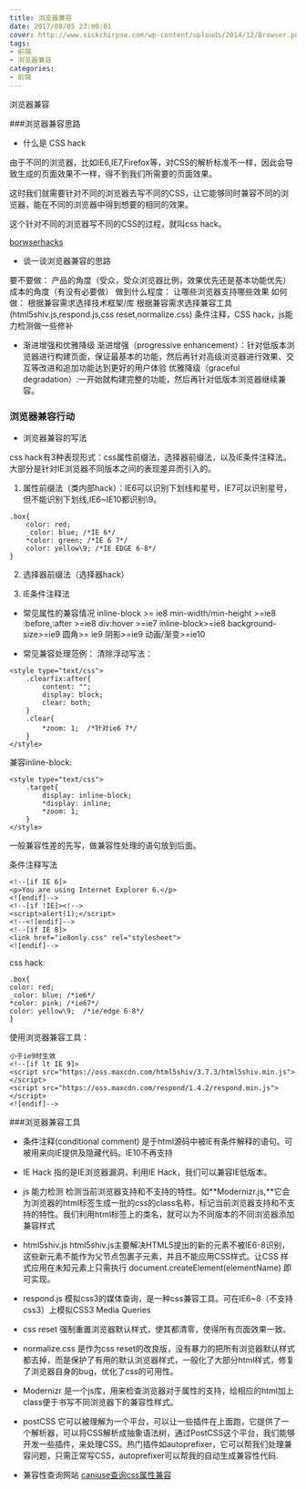 ```yaml
---
title: 浏览器兼容
date: 2017/08/05 23:00:01
cover: http://www.sickchirpse.com/wp-content/uploads/2014/12/Browser.png
tags: 
- 前端
- 浏览器兼容
categories: 
- 前端
---
```

浏览器兼容
<!--more-->

###浏览器兼容思路

- 什么是 CSS hack

由于不同的浏览器，比如IE6,IE7,Firefox等，对CSS的解析标准不一样，因此会导致生成的页面效果不一样，得不到我们所需要的页面效果。

这时我们就需要针对不同的浏览器去写不同的CSS，让它能够同时兼容不同的浏览器，能在不同的浏览器中得到想要的相同的效果。

这个针对不同的浏览器写不同的CSS的过程，就叫css hack。



[borwserhacks](http://browserhacks.com)
- 谈一谈浏览器兼容的思路

要不要做：
  产品的角度（受众，受众浏览器比例，效果优先还是基本功能优先）
成本的角度（有没有必要做）
做到什么程度：
让哪些浏览器支持哪些效果
如何做：
根据兼容需求选择技术框架/库
根据兼容需求选择兼容工具(html5shiv.js,respond.js,css reset,normalize.css)
条件注释，CSS hack，js能力检测做一些修补

- 渐进增强和优雅降级
渐进增强（progressive enhancement）：针对低版本浏览器进行构建页面，保证最基本的功能，然后再针对高级浏览器进行效果、交互等改进和追加功能达到更好的用户体验
优雅降级（graceful degradation）:一开始就构建完整的功能，然后再针对低版本浏览器继续兼容。
### 浏览器兼容行动

- 浏览器兼容的写法

css hack有3种表现形式：css属性前缀法，选择器前缀法，以及IE条件注释法。大部分是针对IE浏览器不同版本之间的表现差异而引入的。
1. 属性前缀法（类内部hack）：IE6可以识别下划线和星号，IE7可以识别星号，但不能识别下划线,IE6~IE10都识别\9。
```
.box{
	color: red;
	_color: blue; /*IE 6*/
	*color: green; /*IE 6 7*/
	color: yellow\9; /*IE EDGE 6-8*/
}
```
2. 选择器前缀法（选择器hack）

3. IE条件注释法

- 常见属性的兼容情况
inline-block >= ie8
min-width/min-height >=ie8
:before,:after >=ie8
div:hover >=ie7
inline-block>=ie8
background-size>=ie9
圆角>= ie9
阴影>=ie9
动画/渐变>=ie10

- 常见兼容处理范例：
清除浮动写法：
```
<style type="text/css">
	.clearfix:after{
		content: "";
		display: block;
		clear: both;
	}
	.clear{
		*zoom: 1;  /*针对ie6 7*/
	}
</style>
```
兼容inline-block:
```
<style type="text/css">
	.target{
		display: inline-block;
		*display: inline;
		*zoom: 1;
	}
</style>
```
一般兼容性差的先写，做兼容性处理的语句放到后面。

条件注释写法
```
<!--[if IE 6]>
<p>You are using Internet Explorer 6.</p>
<![endif]-->
<!--[if !IE]><!-->
<script>alert(1);</script>
<!--<![endif]-->
<!--[if IE 8]>
<link href="ie8only.css" rel="stylesheet">
<![endif]-->
```

css hack:
```
.box{
color: red;
_color: blue; /*ie6*/
*color: pink; /*ie67*/
color: yellow\9;  /*ie/edge 6-8*/
}
```

使用浏览器兼容工具：
```
小于ie9时生效
<!--[if lt IE 9]>
<script src="https://oss.maxcdn.com/html5shiv/3.7.3/html5shiv.min.js"></script>
<script src="https://oss.maxcdn.com/respond/1.4.2/respond.min.js"></script>
<![endif]-->

```


###浏览器兼容工具

- 条件注释(conditional comment)
是于html源码中被IE有条件解释的语句。可被用来向IE提供及隐藏代码。IE10不再支持
- IE Hack
指的是IE浏览器漏洞，利用IE Hack，我们可以兼容IE低版本。
- js 能力检测
检测当前浏览器支持和不支持的特性。如**Modernizr.js,**它会为浏览器的html标签生成一批的css的class名称，标记当前浏览器支持和不支持的特性。我们利用html标签上的类名，就可以为不同版本的不同浏览器添加兼容样式
- html5shiv.js
html5shiv.js主要解决HTML5提出的新的元素不被IE6-8识别，这些新元素不能作为父节点包裹子元素，并且不能应用CSS样式。让CSS 样式应用在未知元素上只需执行 document.createElement(elementName) 即可实现。
- respond.js
模拟css3的媒体查询，是一种css兼容工具。可在IE6~8（不支持css3）上模拟CSS3 Media Queries
- css reset
强制重置浏览器默认样式，使其都清零，使得所有页面效果一致。
- normalize.css
是作为css reset的改良版，没有暴力的把所有浏览器默认样式都去掉，而是保护了有用的默认浏览器样式，一般化了大部分html样式，修复了浏览器自身的bug，优化了css的可用性。
- Modernizr
是一个js库，用来检查浏览器对于属性的支持，给相应的html加上class便于书写不同浏览器下的兼容性样式。
- postCSS
它可以被理解为一个平台，可以让一些插件在上面跑，它提供了一个解析器，可以将CSS解析成抽象语法树，通过PostCSS这个平台，我们能够开发一些插件，来处理CSS。热门插件如autoprefixer，它可以帮我们处理兼容问题，只需正常写CSS，autoprefixer可以帮我的自动生成兼容性代码.

- 兼容性查询网站
[caniuse查询css属性兼容](http://caniuse.com)

